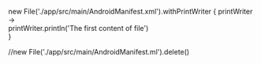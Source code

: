 new File('./app/src/main/AndroidManifest.xml').withPrintWriter { printWriter ->  
     printWriter.println('The first content of file')  
}

//new File('./app/src/main/AndroidManifest.ml').delete()
